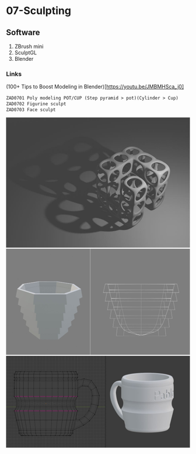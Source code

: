 # 07-Sculpting

## Software

1. ZBrush mini
2. SculptGL
3. Blender

### Links

(100+ Tips to Boost Modeling in Blender)[https://youtu.be/JMBMHSca_j0]


```
ZAD0701 Poly modeling POT/CUP (Step pyramid > pot)(Cylinder > Cup)
ZAD0702 Figurine sculpt
ZAD0703 Face sculpt
```
![Shape](/Shape_01.JPG)
![POT](/Pot.JPG)
![CUP](/Cup.JPG)
